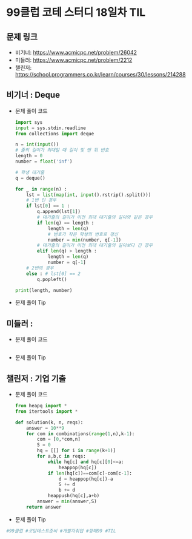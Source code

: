# 99클럽 코테 스터디 18일차 TIL

## 문제 링크
- 비기너: https://www.acmicpc.net/problem/26042
- 미들러: https://www.acmicpc.net/problem/2212
- 챌린저: https://school.programmers.co.kr/learn/courses/30/lessons/214288


## 비기너 : Deque

* 문제 풀이 코드

    ```python
    import sys
    input = sys.stdin.readline
    from collections import deque

    n = int(input())
    # 줄의 길이가 최대일 때 길이 및 맨 뒤 번호
    length = 0
    number = float('inf')

    # 학생 대기줄
    q = deque()

    for _ in range(n) :
        lst = list(map(int, input().rstrip().split()))
        # 1번 인 경우
        if lst[0] == 1 :
            q.append(lst[1])
            # 대기줄의 길이가 이전 최대 대기줄의 길이와 같은 경우
            if len(q) == length :
                length = len(q)
                # 번호가 작은 학생의 번호로 갱신
                number = min(number, q[-1])
            # 대기줄의 길이가 이전 최대 대기줄의 길이보다 긴 경우
            elif len(q) > length :
                length = len(q)
                number = q[-1]
        # 2번의 경우
        else : # lst[0] == 2
            q.popleft()

    print(length, number)
    ```

* 문제 풀이 Tip



## 미들러 : 

* 문제 풀이 코드

    ```python

    ```

* 문제 풀이 Tip



## 챌린저 : 기업 기출

* 문제 풀이 코드

    ```python
    from heapq import *
    from itertools import *

    def solution(k, n, reqs):
        answer = 10**9
        for com in combinations(range(1,n),k-1):
            com = [0,*com,n]
            S = 0
            hq = [[] for i in range(k+1)]
            for a,b,c in reqs:
                while hq[c] and hq[c][0]<=a:
                    heappop(hq[c])
                if len(hq[c])==com[c]-com[c-1]:
                    d = heappop(hq[c])-a
                    S += d
                    b += d
                heappush(hq[c],a+b)
            answer = min(answer,S)
        return answer
    ```

* 문제 풀이 Tip



```python
#99클럽 #코딩테스트준비 #개발자취업 #항해99 #TIL
```